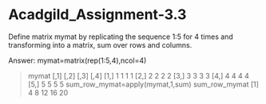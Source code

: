 # Acadgild_Assignment-3.3
Define matrix mymat by replicating the sequence 1:5 for 4 times and
transforming into a matrix, sum over rows and columns.

Answer: mymat=matrix(rep(1:5,4),ncol=4)
> mymat
     [,1] [,2] [,3] [,4]
[1,]    1    1    1    1
[2,]    2    2    2    2
[3,]    3    3    3    3
[4,]    4    4    4    4
[5,]    5    5    5    5
> sum_row_mymat=apply(mymat,1,sum)
> sum_row_mymat
[1]  4  8 12 16 20
